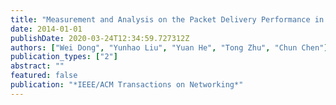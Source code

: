```yaml
---
title: "Measurement and Analysis on the Packet Delivery Performance in A Large-Scale Sensor Network"
date: 2014-01-01
publishDate: 2020-03-24T12:34:59.727312Z
authors: ["Wei Dong", "Yunhao Liu", "Yuan He", "Tong Zhu", "Chun Chen"]
publication_types: ["2"]
abstract: ""
featured: false
publication: "*IEEE/ACM Transactions on Networking*"
---
```


